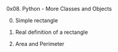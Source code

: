 0x08. Python - More Classes and Objects

0. Simple rectangle

1. Real definition of a rectangle

2. Area and Perimeter
